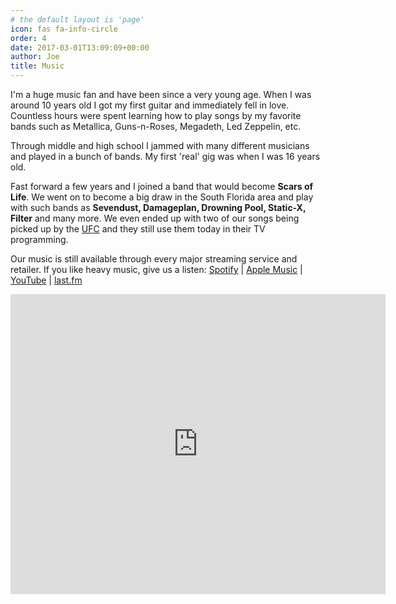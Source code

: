 ```yaml
---
# the default layout is 'page'
icon: fas fa-info-circle
order: 4
date: 2017-03-01T13:09:09+00:00
author: Joe
title: Music
---
```


I'm a huge music fan and have been since a very young age. When I was around 10 years old I got my first guitar and immediately fell in love. Countless hours were spent learning how to play songs by my favorite bands such as Metallica, Guns-n-Roses, Megadeth, Led Zeppelin, etc.

Through middle and high school I jammed with many different musicians and played in a bunch of bands. My first 'real' gig was when I was 16 years old.

Fast forward a few years and I joined a band that would become **Scars of Life**. We went on to become a big draw in the South Florida area and play with such bands as **Sevendust, Damageplan, Drowning Pool, Static-X, Filter** and many more. We even ended up with two of our songs being picked up by the [UFC](https://www.ufc.com/) and they still use them today in their TV programming.

Our music is still available through every major streaming service and retailer. If you like heavy music, give us a listen:
<i class="fa-brands fa-spotify"></i> [Spotify](https://open.spotify.com/artist/3Dyphy0SsuQVv633xDDxz0) | <i class="fa-brands fa-apple"></i> [Apple Music](https://itunes.apple.com/us/artist/scars-of-life/6136926) | <i class="fa-brands fa-youtube"></i> [YouTube](https://www.youtube.com/channel/UCryyuEDDJwq8HvPdvyKX1Jw/featured) | <i class="fa-brands fa-lastfm"></i> [last.fm](https://www.last.fm/music/Scars+of+Life)

<iframe src="https://open.spotify.com/embed/artist/3Dyphy0SsuQVv633xDDxz0" width="600" height="480" frameborder="0" allowtransparency="true" allow="encrypted-media"></iframe>

